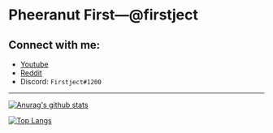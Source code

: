 # Pheeranut First—@firstject

## Connect with me:

- [Youtube](https://www.youtube.com/channel/UCaHynsX2m3E0pwX1LlZkPCQ)
- [Reddit](https://www.reddit.com/user/Firstject)
- Discord: `Firstject#1200`

---

[![Anurag's github stats](https://github-readme-stats.vercel.app/api?username=firstject)](https://github.com/anuraghazra/github-readme-stats)

[![Top Langs](https://github-readme-stats.vercel.app/api/top-langs/?username=firstject&hide=javascript)](https://github.com/anuraghazra/github-readme-stats)
